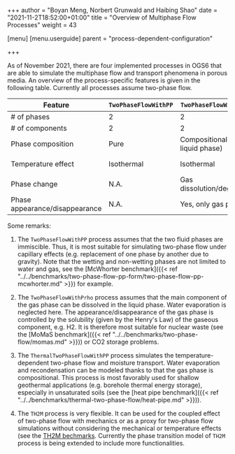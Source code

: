 +++
author = "Boyan Meng, Norbert Grunwald and Haibing Shao"
date = "2021-11-2T18:52:00+01:00"
title = "Overview of Multiphase Flow Processes"
weight = 43

[menu]
  [menu.userguide]
    parent = "process-dependent-configuration"

+++


As of November 2021, there are four implemented processes in OGS6 that are able to simulate the multiphase flow and transport phenomena in porous media. An overview of the process-specific features is given in the following table. Currently all processes assume two-phase flow.

| Feature | `TwoPhaseFlowWithPP` | `TwoPhaseFlowWithPrho` | `ThermalTwoPhaseFlowWithPP` | `TH2M` |
|---|---|---|---|---|
| \# of phases | 2 | 2 | 2 | 2 |
| \# of components | 2 | 2 | 2 | 2 |
| Phase composition | Pure | Compositional (only liquid phase) | Compositional (only gas phase) | Flexible |
| Temperature effect | Isothermal  | Isothermal | Non-isothermal | Non-isothermal |
| Phase change | N.A. | Gas dissolution/degassing | Evaporation/condensation | Evaporation, etc. (WIP) |
| Phase appearance/disappearance | N.A. | Yes, only gas phase | Yes, only liquid phase | ?? (TODO: Norbert) |

Some remarks:
1. The `TwoPhaseFlowWithPP` process assumes that the two fluid phases are immiscible. Thus, it is most suitable for simulating two-phase flow under capillary effects (e.g. replacement of one phase by another due to gravity). Note that the wetting and non-wetting phases are not limited to water and gas, see the [McWhorter benchmark]({{< ref "../../benchmarks/two-phase-flow-pp-form/two-phase-flow-pp-mcwhorter.md" >}}) for example.

2. The `TwoPhaseFlowWithPrho` process assumes that the main component of the gas phase can be dissolved in the liquid phase. Water evaporation is neglected here. The appearance/disappearance of the gas phase is controlled by the solubility (given by the Henry's Law) of the gaseous component, e.g. H2. It is therefore most suitable for nuclear waste (see the [MoMaS benchmark]({{< ref "../../benchmarks/two-phase-flow/momas.md" >}})) or CO2 storage problems.

3. The `ThermalTwoPhaseFlowWithPP` process simulates the temperature-dependent two-phase flow and moisture transport. Water evaporation and recondensation can be modeled thanks to that the gas phase is compositional. This process is most favorably used for shallow geothermal applications (e.g. borehole thermal energy storage), especially in unsaturated soils (see the [heat pipe benchmark]({{< ref "../../benchmarks/thermal-two-phase-flow/heat-pipe.md" >}})). 

4. The `TH2M` process is very flexible. It can be used for the coupled effect of two-phase flow with mechanics or as a proxy for two-phase flow simulations without considering the mechanical or temperature effects (see the [TH2M bechmarks](<https://gitlab.opengeosys.org/ogs/ogs/-/tree/master/Tests/Data/TH2M>). Currently the phase transition model of `TH2M` process is being extended to include more functionalities. 